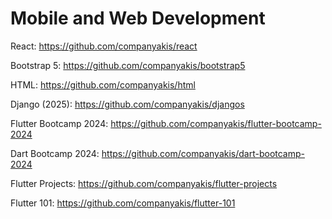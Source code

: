 # Mobile and Web Development

React:
https://github.com/companyakis/react

Bootstrap 5:
https://github.com/companyakis/bootstrap5

HTML:
https://github.com/companyakis/html

Django (2025):
https://github.com/companyakis/djangos

Flutter Bootcamp 2024:
https://github.com/companyakis/flutter-bootcamp-2024

Dart Bootcamp 2024:
https://github.com/companyakis/dart-bootcamp-2024

Flutter Projects:
https://github.com/companyakis/flutter-projects

Flutter 101:
https://github.com/companyakis/flutter-101


